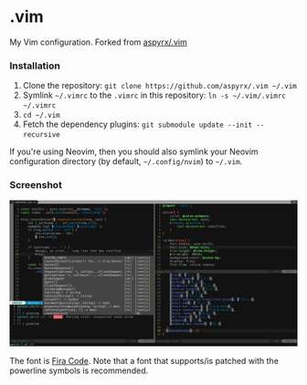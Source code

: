 # .vim
My Vim configuration. Forked from [aspyrx/.vim](https://github.com/aspyrx/.vim)

### Installation
1. Clone the repository: `git clone https://github.com/aspyrx/.vim ~/.vim`
2. Symlink `~/.vimrc` to the `.vimrc` in this repository:
   `ln -s ~/.vim/.vimrc ~/.vimrc`
3. `cd ~/.vim`
4. Fetch the dependency plugins: `git submodule update --init --recursive`

If you're using Neovim, then you should also symlink your Neovim configuration
directory (by default, `~/.config/nvim`) to `~/.vim`.

### Screenshot
![Screenshot](screenshot.png)

The font is [Fira Code](https://github.com/tonsky/FiraCode). Note that a font
that supports/is patched with the powerline symbols is recommended.

[neovim]: https://github.com/neovim/neovim "neovim on GitHub"

